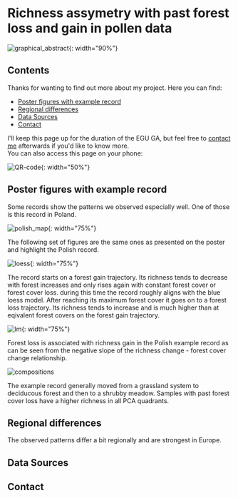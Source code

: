 # Richness assymetry with past forest loss and gain in pollen data
![graphical_abstract](/richness_assymetry/figures/graphical_abstract.png){: width="90%"}

## Contents

Thanks for wanting to find out more about my project.
Here you can find:
- [Poster figures with example record](#poster-figures-with-example-record)
- [Regional differences](#regional-differences)
- [Data Sources](#data-sources)
- [Contact](#contact)

I'll keep this page up for the duration of the EGU GA, but feel free to [contact me](#contact) afterwards if you'd like to know more.  
You can also access this page on your phone:

![QR-code](/richness_assymetry/figures/QR.png){: width="50%"}

## Poster figures with example record

Some records show the patterns we observed especially well. One of those is this record in Poland.

![polish_map](/richness_assymetry/figures/polish_map.png){: width="75%"}

The following set of figures are the same ones as presented on the poster and highlight the Polish record.

![loess](/richness_assymetry/figures/Fig_1_B_polish-1.png){: width="75%"}

The record starts on a forest gain trajectory. Its richness tends to decrease with forest increases and only rises again with constant forest cover or forest cover loss. during this time the record roughly aligns with the blue loess model. After reaching its maximum forest cover it goes on to a forest loss trajectory. Its richness tends to increase and is much higher than at eqivalent forest covers on the forest gain trajectory.

![lm](/richness_assymetry/figures/Fig_2_A_polish-1.png){: width="75%"}

Forest loss is associated with richness gain in the Polish example record as can be seen from the negative slope of the richness change - forest cover change relationship.

![compositions](/richness_assymetry/figures/Fig_3polish_-1.png)

The example record generally moved from a grassland system to deciducous forest and then to a shrubby meadow. Samples with past forest cover loss have a higher richness in all PCA quadrants.

## Regional differences

The observed patterns differ a bit regionally and are strongest in Europe. 

## Data Sources

## Contact

